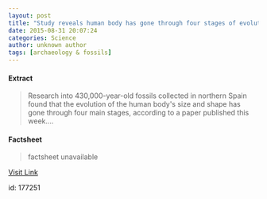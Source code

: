 ```yaml
---
layout: post
title: "Study reveals human body has gone through four stages of evolution"
date: 2015-08-31 20:07:24
categories: Science
author: unknown author
tags: [archaeology & fossils]
---
```



#### Extract
>Research into 430,000-year-old fossils collected in northern Spain found that the evolution of the human body's size and shape has gone through four main stages, according to a paper published this week....

#### Factsheet
>factsheet unavailable

[Visit Link](http://phys.org/news/2015-08-reveals-human-body-stages-evolution.html)

id:  177251


